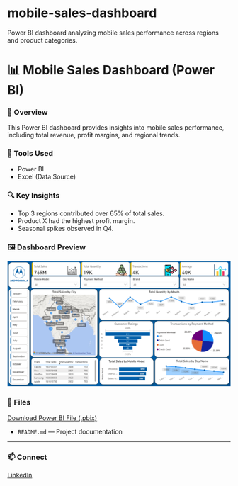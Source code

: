 # mobile-sales-dashboard
Power BI dashboard analyzing mobile sales performance across regions and product categories.
# 📊 Mobile Sales Dashboard (Power BI)

### 🧾 Overview
This Power BI dashboard provides insights into mobile sales performance, including total revenue, profit margins, and regional trends.

### 🧰 Tools Used
- Power BI
- Excel (Data Source)

### 🔍 Key Insights
- Top 3 regions contributed over 65% of total sales.
- Product X had the highest profit margin.
- Seasonal spikes observed in Q4.

### 🖼️ Dashboard Preview
![Mobile Sales Dashboard](mobile%20dashboard.png)

### 📂 Files
[Download Power BI File (.pbix)](https://github.com/vikas-goswami/mobile-sales-dashboard/blob/main/Mobile%20Sales%20Dashboard.pbix?raw=true)
- `README.md` — Project documentation  

---

### 📫 Connect
[LinkedIn](https://www.linkedin.com/in/vikas-girigoswami-122372201)
